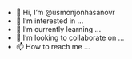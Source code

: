 - 👋 Hi, I’m @usmonjonhasanovr
- 👀 I’m interested in ...
- 🌱 I’m currently learning ...
- 💞️ I’m looking to collaborate on ...
- 📫 How to reach me ...

<!---
usmonjonhasanovr/usmonjonhasanovr is a ✨ special ✨ repository because its `README.md` (this file) appears on your GitHub profile.
You can click the Preview link to take a look at your changes.
--->
